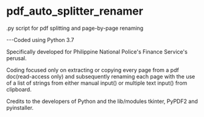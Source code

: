 # pdf_auto_splitter_renamer
.py script for pdf splitting and page-by-page renaming

---Coded using Python 3.7 


Specifically developed for Philippine National Police's Finance Service's perusal.

Coding focused only on extracting or copying every page from a pdf doc(read-access only) and subsequently renaming each page with the use of a list of strings from either manual input() or multiple text input() from clipboard.

Credits to the developers of Python and the lib/modules tkinter, PyPDF2 and pyinstaller.
